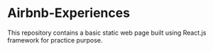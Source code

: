 # Airbnb-Experiences
This repository contains a basic static web page built using React.js framework for practice purpose.

